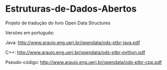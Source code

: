 # Estruturas-de-Dados-Abertos
Projeto de tradução do livro Open Data Structures 

Versões em português:

Java: http://www.araujo.eng.uerj.br/opendata/ods-ptbr-java.pdf

C++: http://www.araujo.eng.uerj.br/opendata/ods-ptbr-python.pdf

Pseudo-código: http://www.araujo.eng.uerj.br/opendata/ods-ptbr-cpp.pdf
